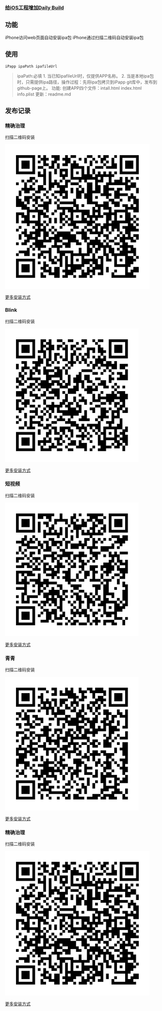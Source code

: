 ### [给iOS工程增加Daily Build](http://blog.devtang.com/2012/02/16/apply-daily-build-in-ios-project/)

## 功能
iPhone访问web页面自动安装ipa包
iPhone通过扫描二维码自动安装ipa包

## 使用
```
iPapp ipaPath ipafileUrl

```
> ipaPath:必填
    1. 当已知ipafileUrl时，仅提供APP名称。
    2. 当是本地ipa包时，只需提供ipa路径，操作过程：先将ipa包拷贝到iPapp git库中，发布到github-page上。
功能:
    创建APP四个文件：intall.html index.html info.plist
    更新：readme.md


## 发布记录

### 精确治理
扫描二维码安装

![](/jingquezhili/icon.png)

[更多安装方式](/jingquezhili/index.html)

### Blink
扫描二维码安装

![](/Blink/icon.png)

[更多安装方式](/Blink/index.html)
### 短视频
扫描二维码安装

![](duanshipin/icon.png)

[更多安装方式](https://it-boyer.github.io/iPapp/duanshipin/index.html)

### 青青
扫描二维码安装

![](qingqing/icon.png)

[更多安装方式](https://it-boyer.github.io/iPapp/qingqing/index.html)

### 精确治理
扫描二维码安装

![](jingquezhili/icon.png)

[更多安装方式](https://it-boyer.github.io/iPapp/jingquezhili/index.html)

